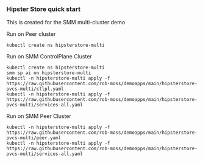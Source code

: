 ### Hipster Store quick start

This is created for the SMM multi-cluster demo

Run on Peer cluster
```
kubectl create ns hipsterstore-multi
```

Run on SMM ControlPlane Cluster
```
kubectl create ns hipsterstore-multi
smm sp ai on hipsterstore-multi
kubectl -n hipsterstore-multi apply -f https://raw.githubusercontent.com/rob-moss/demoapps/main/hipsterstore-pvcs-multi/ctlpl.yaml
kubectl -n hipsterstore-multi apply -f https://raw.githubusercontent.com/rob-moss/demoapps/main/hipsterstore-pvcs-multi/services-all.yaml
```

Run on SMM Peer Cluster
```
kubectl -n hipsterstore-multi apply -f https://raw.githubusercontent.com/rob-moss/demoapps/main/hipsterstore-pvcs-multi/peer.yaml
kubectl -n hipsterstore-multi apply -f https://raw.githubusercontent.com/rob-moss/demoapps/main/hipsterstore-pvcs-multi/services-all.yaml
```
